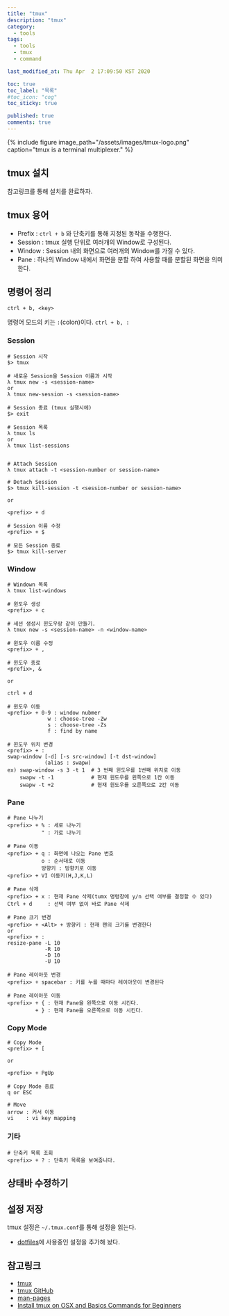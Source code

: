 ```yaml
---
title: "tmux"
description: "tmux"
category:
  - tools
tags:
  - tools
  - tmux 
  - command

last_modified_at: Thu Apr  2 17:09:50 KST 2020

toc: true
toc_label: "목록"
#toc_icon: "cog"
toc_sticky: true

published: true
comments: true
---
```


{% include figure image_path="/assets/images/tmux-logo.png" caption="tmux is a terminal multiplexer." %}

## tmux 설치

참고링크를 통해 설치를 완료하자.

## tmux 용어

  - Prefix : `ctrl + b` 와 단축키를 통해 지정된 동작을 수행한다. 
  - Session : tmux 실행 단위로 여러개의 Window로 구성된다.
  - Window : Session 내의 화면으로 여러개의 Window를 가질 수 있다.
  - Pane : 하나의 Window 내에서 화면을 분할 하여 사용할 때를 분할된 화면을 의미한다.

## 명령어 정리
`ctrl + b, <key>`

명령어 모드의 키는 `:`(colon)이다.
`ctrl + b, :`

### Session
```shell
# Session 시작
$> tmux

# 새로운 Session을 Session 이름과 시작
λ tmux new -s <session-name>
or
λ tmux new-session -s <session-name>

# Session 종료 (tmux 실행시에)
$> exit

# Session 목록
λ tmux ls
or
λ tmux list-sessions


# Attach Session
λ tmux attach -t <session-number or session-name>

# Detach Session
$> tmux kill-session -t <session-number or session-name>

or

<prefix> + d

# Session 이름 수정 
<prefix> + $

# 모든 Session 종료
$> tmux kill-server
```

### Window
```shell
# Windown 목록
λ tmux list-windows

# 윈도우 생성
<prefix> + c

# 세션 생성시 윈도우랑 같이 만들기.
λ tmux new -s <session-name> -n <window-name>

# 윈도우 이름 수정
<prefix> + ,

# 윈도우 종료
<prefix>, &

or

ctrl + d

# 윈도우 이동
<prefix> + 0-9 : window nubmer
             w : choose-tree -Zw
             s : choose-tree -Zs
             f : find by name

# 윈도우 위치 변경
<prefix> + :
swap-window [-d] [-s src-window] [-t dst-window]
            (alias : swapw)
ex) swap-window -s 3 -t 1  # 3 번째 윈도우를 1번째 위치로 이동
    swapw -t -1            # 현재 윈도우를 왼쪽으로 1칸 이동
    swapw -t +2            # 현재 윈도우를 오른쪽으로 2칸 이동
```

### Pane
```shell
# Pane 나누기
<prefix> + % : 세로 나누기
           " : 가로 나누기

# Pane 이동
<prefix> + q : 화면에 나오는 Pane 번호
           o : 순서대로 이동
           방향키 : 방향키로 이동
<prefix> + VI 이동키(H,J,K,L)

# Pane 삭제
<prefix> + x : 현재 Pane 삭제(tumx 명령창에 y/n 선택 여부를 결정할 수 있다)
Ctrl + d     : 선택 여부 없이 바로 Pane 삭제

# Pane 크기 변경
<prefix> + <Alt> + 방향키 : 현재 팬의 크기를 변경한다
or
<prefix> + :
resize-pane -L 10
            -R 10
            -D 10
            -U 10

# Pane 레이아웃 변경
<prefix> + spacebar : 키를 누를 때마다 레이아웃이 변경된다

# Pane 레이아웃 이동
<prefix> + { : 현재 Pane을 왼쪽으로 이동 시킨다.
         + } : 현재 Pane을 오른쪽으로 이동 시킨다.
```

### Copy Mode 
```shell
# Copy Mode
<prefix> + [

or

<prefix> + PgUp

# Copy Mode 종료
q or ESC

# Move
arrow : 커서 이동
vi    : vi key mapping
```

### 기타
```shell
# 단축키 목록 조회
<prefix> + ? : 단축키 목록을 보여줍니다.
```

## 상태바 수정하기


## 설정 저장
tmux 설정은 `~/.tmux.conf`를 통해 설정을 읽는다.


  - [dotfiles](https://github.com/geeksaga/dotfiles "dotfiles")에 사용중인 설정을 추가해 놨다.


## 참고링크

* [tmux][1]
* [tmux GitHub][2]
* [man-pages][3]
* [Install tmux on OSX and Basics Commands for Beginners][4]

[1]: https://github.com/tmux/tmux/wiki "tmux"
[2]: https://github.com/tmux/tmux "tmux GitHub"
[3]: http://man7.org/linux/man-pages/man1/tmux.1.html "man-pages"
[4]: https://medium.com/@jeongwhanchoi/install-tmux-on-osx-and-basics-commands-for-beginners-be22520fd95e "Install tmux on OSX and Basics Commands for Beginners"
